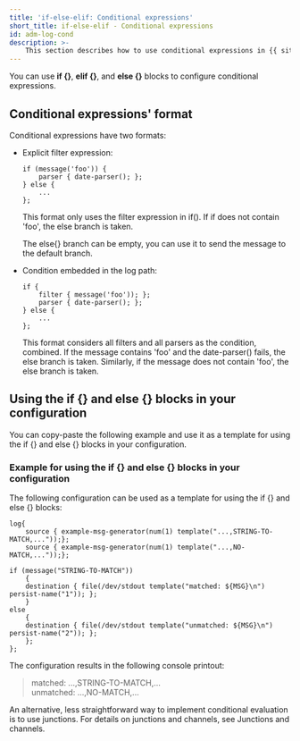 ```yaml
---
title: 'if-else-elif: Conditional expressions'
short_title: if-else-elif - Conditional expressions
id: adm-log-cond
description: >-
	This section describes how to use conditional expressions in {{ site.product.short_name }} configs.
---
```


You can use **if {}**, **elif {}**, and **else {}** blocks to configure
conditional expressions.

## Conditional expressions' format

Conditional expressions have two formats:

- Explicit filter expression:

    ```config
    if (message('foo')) {
        parser { date-parser(); };
    } else {
        ...
    };
    ```

    This format only uses the filter expression in if(). If if does not
    contain \'foo\', the else branch is taken.

    The else{} branch can be empty, you can use it to send the message
    to the default branch.

- Condition embedded in the log path:

    ```config
    if {
        filter { message('foo')); };
        parser { date-parser(); };
    } else {
        ...
    };
    ```

    This format considers all filters and all parsers as the condition,
    combined. If the message contains \'foo\' and the date-parser()
    fails, the else branch is taken. Similarly, if the message does not
    contain \'foo\', the else branch is taken.

## Using the if {} and else {} blocks in your configuration

You can copy-paste the following example and use it as a template for
using the if {} and else {} blocks in your configuration.

### Example for using the if {} and else {} blocks in your configuration

The following configuration can be used as a template for using the if
{} and else {} blocks:

```config
log{
    source { example-msg-generator(num(1) template("...,STRING-TO-MATCH,..."));};
    source { example-msg-generator(num(1) template("...,NO-MATCH,..."));};
    
if (message("STRING-TO-MATCH")) 
    {   
    destination { file(/dev/stdout template("matched: ${MSG}\n") persist-name("1")); };
    }
else    
    {
    destination { file(/dev/stdout template("unmatched: ${MSG}\n") persist-name("2")); };
    };
};
```

The configuration results in the following console printout:

>matched: ...,STRING-TO-MATCH,...  
>unmatched: ...,NO-MATCH,...

An alternative, less straightforward way to implement conditional
evaluation is to use junctions. For details on junctions and channels,
see Junctions and channels.
